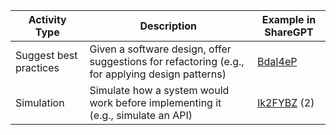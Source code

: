 | Activity Type           | Description                                                                                                                  | Example in ShareGPT                             |
|-------------------------|------------------------------------------------------------------------------------------------------------------------------|-------------------------------------------------|
| Suggest best practices  | Given a software design, offer suggestions for refactoring (e.g., for applying design patterns)                             | [BdaI4eP](https://sharegpt.com/c/BdaI4eP)        |
| Simulation              | Simulate how a system would work before implementing it (e.g., simulate an API)                                             | [Ik2FYBZ](https://sharegpt.com/c/Ik2FYBZ) (2)    |
